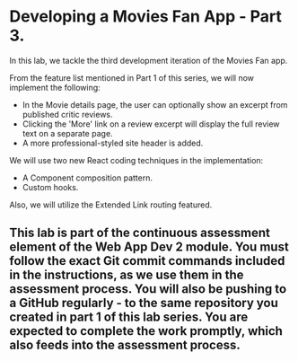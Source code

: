 # Developing a Movies Fan App - Part 3.

In this lab, we tackle the third development iteration of the Movies Fan app. 

From the feature list mentioned in Part 1 of this series, we will now implement the following:

+ In the Movie details page, the user can optionally show an excerpt from published critic reviews.
+ Clicking the 'More' link on a review excerpt will display the full review text on a separate page.
+ A more professional-styled site header is added.

We will use two new React coding techniques in the implementation:

+ A Component composition pattern.
+ Custom hooks.

Also, we will utilize the Extended Link routing featured.
## This lab is part of the continuous assessment element of the Web App Dev 2 module. You must follow the exact Git commit commands included in the instructions, as we use them in the assessment process. You will also be pushing to a GitHub regularly - to the same repository you created in part 1 of this lab series. You are expected to complete the work promptly, which also feeds into the assessment process.
